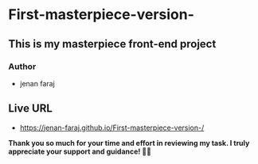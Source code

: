 # First-masterpiece-version-
## This is my masterpiece front-end project
### Author
- jenan faraj
## Live URL
- https://jenan-faraj.github.io/First-masterpiece-version-/

**Thank you so much for your time and effort in reviewing my task. I truly appreciate your support and guidance! 🙏🌟**

